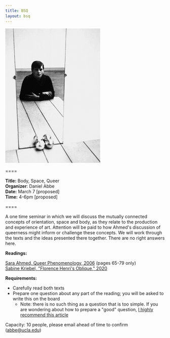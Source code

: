 ```yaml
---
title: BSQ
layout: bsq
---
```



<img src="/assets/images/henri.png">

====

**Title:** Body, Space, Queer<br>
**Organizer**: Daniel Abbe <br>
**Date:** March 7 [proposed]<br>
**Time:** 4-6pm [proposed]

====

A one time seminar in which we will discuss the mutually connected concepts of orientation, space and body, as they relate to the production and experience of art. Attention will be paid to how Ahmed's discussion of queerness might inform or challenge these concepts. We will work through the texts and the ideas presented there together. There are no right answers here. 

**Readings:**

<a href="/files/2006 - Ahmed - Queer phenomenology.pdf">Sara Ahmed, Queer Phenomenology, 2006</a> (pages 65-79 only)<br>
<a href="/files/2020 - Kriebel - Florence Henri's Oblique.pdf">Sabine Kriebel, "Florence Henri's Oblique," 2020</a>

**Requirements:**
- Carefully read both texts
- Prepare one question about any part of the reading; you will be asked to write this on the board
    - Note: there is no such thing as a question that is too simple. If you are wondering about how to prepare a "good" question, <a href="https://avidly.lareviewofbooks.org/2016/09/13/we-arent-here-to-learn-what-we-know-we-already-know/">I highly recommend this article</a>

Capacity: 10 people, please email ahead of time to confirm (<a href="mailto:abbe@ucla.edu">abbe@ucla.edu</a>)
